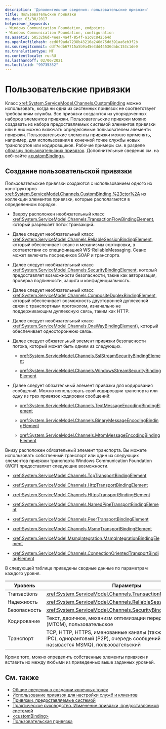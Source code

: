 ```yaml
---
description: 'Дополнительные сведения: пользовательские привязки'
title: Пользовательские привязки
ms.date: 03/30/2017
helpviewer_keywords:
- Windows Communication Foundation, endpoints
- Windows Communication Foundation, configuration
ms.assetid: 58532b6d-4eea-4a4f-854f-a1c8c842564d
ms.openlocfilehash: ced0f9ada7238b43216a246d75dd391aa6eb3f2b
ms.sourcegitcommit: ddf7edb67715a5b9a45e3dd44536dabc153c1de0
ms.translationtype: MT
ms.contentlocale: ru-RU
ms.lasthandoff: 02/06/2021
ms.locfileid: "99735352"
---
```

# <a name="custom-bindings"></a>Пользовательские привязки

Класс <xref:System.ServiceModel.Channels.CustomBinding> можно использовать, когда ни одна из системных привязок не соответствует требованиям службы. Все привязки создаются из упорядоченных наборов элементов привязки. Пользовательские привязки можно создавать из набора предоставляемых системой элементов привязки или в них можно включать определяемые пользователем элементы привязки. Пользовательские элементы привязки можно применять, например, для использования в конечной точке службы новых транспортов или кодировщиков. Рабочие примеры см. в разделе [образцы пользовательских привязок](/previous-versions/dotnet/netframework-3.5/ms751479(v=vs.90)). Дополнительные сведения см. на веб-сайте [\<customBinding>](../../configure-apps/file-schema/wcf/custombinding.md).

## <a name="construction-of-a-custom-binding"></a>Создание пользовательской привязки

Пользовательские привязки создаются с использованием одного из конструкторов <xref:System.ServiceModel.Channels.CustomBinding.%23ctor%2A> из коллекции элементов привязки, которые располагаются в определенном порядке.

- Вверху расположен необязательный класс <xref:System.ServiceModel.Channels.TransactionFlowBindingElement>, который разрешает поток транзакций.

- Далее следует необязательный класс <xref:System.ServiceModel.Channels.ReliableSessionBindingElement>, который обеспечивает сеанс и механизмы сортировки, в соответствии со спецификацией WS-ReliableMessaging. Сеанс может включать посредников SOAP и транспорта.

- Далее следует необязательный класс <xref:System.ServiceModel.Channels.SecurityBindingElement>, который предоставляет возможности безопасности, такие как авторизация, проверка подлинности, защита и конфиденциальность.

- Далее следует необязательный класс <xref:System.ServiceModel.Channels.CompositeDuplexBindingElement>, который обеспечивает возможность двусторонней дуплексной связи с транспортным протоколом, изначально не поддерживающим дуплексную связь, таким как HTTP.

- Далее следует необязательный класс <xref:System.ServiceModel.Channels.OneWayBindingElement>), который обеспечивает одностороннюю связь.

- Далее следует обязательный элемент привязки безопасности потока, который может быть одним из следующих.

  - <xref:System.ServiceModel.Channels.SslStreamSecurityBindingElement>

  - <xref:System.ServiceModel.Channels.WindowsStreamSecurityBindingElement>

- Далее следует обязательный элемент привязки для кодирования сообщений. Можно использовать свой кодировщик транспорта или одну из трех привязок кодировки сообщений:

  - <xref:System.ServiceModel.Channels.TextMessageEncodingBindingElement>

  - <xref:System.ServiceModel.Channels.BinaryMessageEncodingBindingElement>

  - <xref:System.ServiceModel.Channels.MtomMessageEncodingBindingElement>

Внизу расположен обязательный элемент транспорта. Вы можете использовать собственный транспорт или один из следующих элементов привязки транспорта Windows Communication Foundation (WCF) предоставляет следующие возможности.

- <xref:System.ServiceModel.Channels.TcpTransportBindingElement>

- <xref:System.ServiceModel.Channels.HttpTransportBindingElement>

- <xref:System.ServiceModel.Channels.HttpsTransportBindingElement>

- <xref:System.ServiceModel.Channels.NamedPipeTransportBindingElement>

- <xref:System.ServiceModel.Channels.PeerTransportBindingElement>

- <xref:System.ServiceModel.Channels.MsmqTransportBindingElement>

- <xref:System.ServiceModel.MsmqIntegration.MsmqIntegrationBindingElement>

- <xref:System.ServiceModel.Channels.ConnectionOrientedTransportBindingElement>

В следующей таблице приведены сводные данные по параметрам каждого уровня.

|Уровень|Параметры|Обязательно|
|-----------|-------------|--------------|
|Transactions|<xref:System.ServiceModel.Channels.TransactionFlowBindingElement>|Нет|
|Надежность|<xref:System.ServiceModel.Channels.ReliableSessionBindingElement>|Нет|
|Безопасность|<xref:System.ServiceModel.Channels.SecurityBindingElement>|Нет|
|Кодирование|Текст, двоичное, механизм оптимизации передачи сообщений (MTOM), пользовательское|Да|
|Транспорт|TCP, HTTP, HTTPS, именованные каналы (также называются IPC), одноранговый (P2P), очередь сообщений (также называется MSMQ), пользовательский|Да|

Кроме того, можно определить собственные элементы привязки и вставить их между любыми из приведенных выше заданных уровней.

## <a name="see-also"></a>См. также

- [Общие сведения о создании конечных точек](../endpoint-creation-overview.md)
- [Использование привязок для настройки служб и клиентов](../using-bindings-to-configure-services-and-clients.md)
- [Привязки, предоставляемые системой](../system-provided-bindings.md)
- [Практическое руководство. Изменение привязки, предоставляемой системой](how-to-customize-a-system-provided-binding.md)
- [\<customBinding>](../../configure-apps/file-schema/wcf/custombinding.md)
- [Пользовательская привязка](../samples/custom-binding.md)
